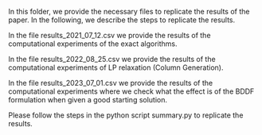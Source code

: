 In this folder, we provide the necessary files to replicate the results of the paper. In the following, we describe the steps to replicate the results.

In the file results_2021_07_12.csv we provide the results of the computational experiments of the exact algorithms.

In the file results_2022_08_25.csv we provide the results of the computational experiments of LP relaxation (Column Generation).

In the file results_2023_07_01.csv we provide the results of the computational experiments where we check what the effect is of the BDDF formulation when given a good starting solution. 

Please follow the steps in the python script summary.py to replicate the results.